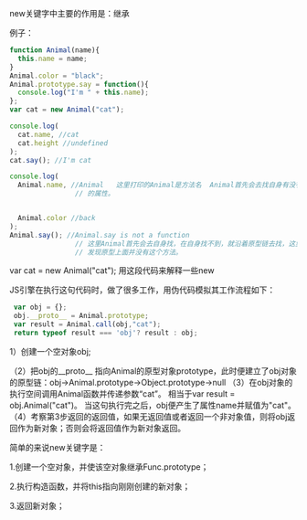 new关键字中主要的作用是：继承

例子：

```javascript
function Animal(name){
  this.name = name;
}
Animal.color = "black";
Animal.prototype.say = function(){
  console.log("I'm " + this.name);
};
var cat = new Animal("cat");

console.log(
  cat.name, //cat
  cat.height //undefined
);
cat.say(); //I'm cat

console.log(
  Animal.name, //Animal   这里打印的Animal是方法名  Animal首先会去找自身有没有name  到了name,注意：但这个name不是我们定义的name,而是函数对象内置
                // 的属性。


  Animal.color //back
);
Animal.say(); //Animal.say is not a function  
                // 这里Animal首先会去自身找，在自身找不到，就沿着原型链去找，这里Animal的原型链是 Animal-> Function.prototype->Object.prototype
                // 发现原型上面并没有这个方法。


```

var cat = new Animal("cat"); 用这段代码来解释一些new

JS引擎在执行这句代码时，做了很多工作，用伪代码模拟其工作流程如下：

```javascript
 var obj = {};
 obj.__proto__ = Animal.prototype;
 var result = Animal.call(obj,"cat");
 return typeof result === 'obj'? result : obj;
```

1）创建一个空对象obj;

（2）把obj的__proto__ 指向Animal的原型对象prototype，此时便建立了obj对象的原型链：obj->Animal.prototype->Object.prototype->null
（3）在obj对象的执行空间调用Animal函数并传递参数“cat”。 相当于var result = obj.Animal("cat")。
       当这句执行完之后，obj便产生了属性name并赋值为"cat"。
（4）考察第3步返回的返回值，如果无返回值或者返回一个非对象值，则将obj返回作为新对象；否则会将返回值作为新对象返回。


简单的来说new关键字是：

1.创建一个空对象，并使该空对象继承Func.prototype；

2.执行构造函数，并将this指向刚刚创建的新对象；

3.返回新对象；